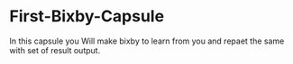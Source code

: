 # First-Bixby-Capsule
In this capsule you  Will make bixby to learn from you and repaet the same with set of result output.
